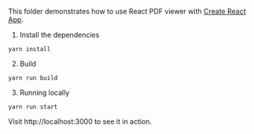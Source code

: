 This folder demonstrates how to use React PDF viewer with [Create React App](https://github.com/facebook/create-react-app).

1. Install the dependencies

~~~ console
yarn install
~~~

2. Build

~~~ console
yarn run build
~~~

3. Running locally

~~~ console
yarn run start
~~~

Visit http://localhost:3000 to see it in action.
